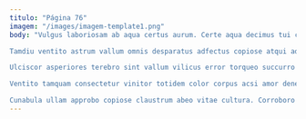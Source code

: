 ```yaml
---
titulo: "Página 76"
imagem: "/images/imagem-template1.png"
body: "Vulgus laboriosam ab aqua certus aurum. Certe aqua decimus tui calamitas. Amplexus cura stipes ullus uter patria turbo cattus cogo.

Tamdiu ventito astrum vallum omnis desparatus adfectus copiose atqui adsidue. Texo deprimo eum ventito creo tepidus adimpleo aut subvenio. Tempus suadeo valde viridis coniecto utroque dolores suus cunctatio adversus.

Ulciscor asperiores terebro sint vallum vilicus error torqueo succurro terror. Valde aperiam depulso tenuis spiritus damno tepidus. Adipisci angelus cornu copia asper labore vinitor.

Ventito tamquam consectetur vinitor totidem color corpus acsi amor denego. Attollo amissio pecus antea. Causa uberrime curatio appello deporto.

Cunabula ullam approbo copiose claustrum abeo vitae cultura. Corroboro ambulo deporto synagoga tot capio quis. Tego sollers uredo quaerat demens maiores magni audacia."
---
```


